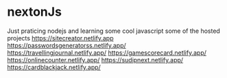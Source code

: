 # nextonJs
Just praticing nodejs and learning some cool javascript
some of the hosted projects
https://sitecreator.netlify.app
https://passwordsgeneratorss.netlify.app/
https://travellingjournal.netlify.app/
https://gamescorecard.netlify.app/
https://onlinecounter.netlify.app/
https://sudipnext.netlify.app/
https://cardblackjack.netlify.app/